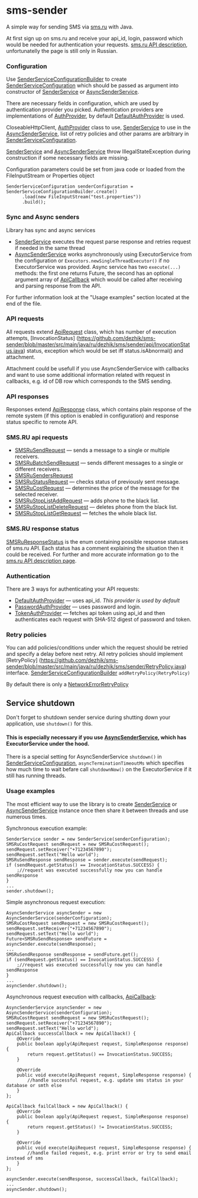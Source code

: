 # sms-sender

A simple way for sending SMS via [sms.ru](http://sms.ru) with Java.

At first sign up on sms.ru and receive your api_id, login, password which would be needed for authentication your requests. [sms.ru API description](https://sms.ru/?panel=api), unfortunatelly the page is still only in Russian.

### Configuration

Use [SenderServiceConfigurationBuilder](https://github.com/dezhik/sms-sender/blob/master/src/main/java/ru/dezhik/sms/sender/SenderServiceConfigurationBuilder.java) to create [SenderServiceConfiguration](https://github.com/dezhik/sms-sender/blob/master/src/main/java/ru/dezhik/sms/sender/SenderServiceConfiguration.java) which should be passed as argument into constructor of [SenderService](https://github.com/dezhik/sms-sender/blob/master/src/main/java/ru/dezhik/sms/sender/SenderService.java) or [AsyncSenderService](https://github.com/dezhik/sms-sender/blob/master/src/main/java/ru/dezhik/sms/sender/AsyncSenderService.java).

There are necessary fields in configuration, which are used by authentication provider you picked. Authentication providers are implementations of [AuthProvider](https://github.com/dezhik/sms-sender/blob/master/src/main/java/ru/dezhik/sms/sender/api/smsru/auth/AuthProvider.java), by default [DefaultAuthProvider](https://github.com/dezhik/sms-sender/blob/master/src/main/java/ru/dezhik/sms/sender/api/smsru/auth/DefaultAuthProvider.java) is used.

CloseableHttpClient, [AuthProvider](https://github.com/dezhik/sms-sender/blob/master/src/main/java/ru/dezhik/sms/sender/api/smsru/auth/AuthProvider.java) class to use, [SenderService](https://github.com/dezhik/sms-sender/blob/master/src/main/java/ru/dezhik/sms/sender/SenderService.java) to use in the [AsyncSenderService](https://github.com/dezhik/sms-sender/blob/master/src/main/java/ru/dezhik/sms/sender/AsyncSenderService.java), list of retry policies and other params are arbitrary in [SenderServiceConfiguration](https://github.com/dezhik/sms-sender/blob/master/src/main/java/ru/dezhik/sms/sender/SenderServiceConfiguration.java).

[SenderService](https://github.com/dezhik/sms-sender/blob/master/src/main/java/ru/dezhik/sms/sender/SenderService.java) and [AsyncSenderService](https://github.com/dezhik/sms-sender/blob/master/src/main/java/ru/dezhik/sms/sender/AsyncSenderService.java) throw IllegalStateException during construction if some necessary fields are missing.

Configuration parameters could be set from java code or loaded from the FileInputStream or Properties object
```
SenderServiceConfiguration senderConfiguration = SenderServiceConfigurationBuilder.create()
      .load(new FileInputStream("test.properties"))
      .build();
```

### Sync and Async senders

Library has sync and async services 
- [SenderService](https://github.com/dezhik/sms-sender/blob/master/src/main/java/ru/dezhik/sms/sender/SenderService.java) executes the request parse response and retries request if needed in the same thread
- [AsyncSenderService](https://github.com/dezhik/sms-sender/blob/master/src/main/java/ru/dezhik/sms/sender/AsyncSenderService.java) works asynchronously using ExecutorService from the configuration or ```Executors.newSingleThreadExecutor()``` if no ExecutorService was provided. Async service has two ```execute(...)``` methods: the first one returns Future<R>, the second has an optional argument array of [ApiCallback](https://github.com/dezhik/sms-sender/blob/master/src/main/java/ru/dezhik/sms/sender/api/ApiCallback.java) which would be called after receiving and parsing response from the API. 

For further information look at the "Usage examples" section located at the end of the file.


### API requests

All requests extend [ApiRequest](https://github.com/dezhik/sms-sender/blob/master/src/main/java/ru/dezhik/sms/sender/api/ApiRequest.java) class, which has number of execution attempts, [InvocationStatus] (https://github.com/dezhik/sms-sender/blob/master/src/main/java/ru/dezhik/sms/sender/api/InvocationStatus.java) status, exception which would be set iff status.isAbnormal() and attachment.

Attachment could be usefull if you use AsyncSenderService with callbacks and want to use some additional information related with request in callbacks, e.g. id of DB row which corresponds to the SMS sending.


### API responses
Responses extend [ApiResponse](https://github.com/dezhik/sms-sender/blob/master/src/main/java/ru/dezhik/sms/sender/api/ApiResponse.java) class, which contains plain response of the remote system (if this option is enabled in configuration) and response status specific to remote API.


### SMS.RU api requests

- [SMSRuSendRequest](https://github.com/dezhik/sms-sender/tree/master/src/main/java/ru/dezhik/sms/sender/api/smsru/send/SMSRuSendRequest.java) — sends a message to a single or multiple receivers.
- [SMSRuBatchSendRequest](https://github.com/dezhik/sms-sender/tree/master/src/main/java/ru/dezhik/sms/sender/api/smsru/send/SMSRuBatchSendRequest.java) — sends different messages to a single or different receivers.
- [SMSRuSendersRequest](https://github.com/dezhik/sms-sender/tree/master/src/main/java/ru/dezhik/sms/sender/api/smsru/senders/SMSRuSendersRequest.java)
- [SMSRuStatusRequest](https://github.com/dezhik/sms-sender/tree/master/src/main/java/ru/dezhik/sms/sender/api/smsru/status/SMSRuStatusRequest.java) — checks status of previously sent message.
- [SMSRuCostRequest](https://github.com/dezhik/sms-sender/tree/master/src/main/java/ru/dezhik/sms/sender/api/smsru/cost/SMSRuCostRequest.java) — determines the price of the message for the selected receiver. 
- [SMSRuStopListAddRequest](https://github.com/dezhik/sms-sender/tree/master/src/main/java/ru/dezhik/sms/sender/api/smsru/stoplist/add/SMSRuStopListAddRequest.java) — adds phone to the black list.
- [SMSRuStopListDeleteRequest](https://github.com/dezhik/sms-sender/tree/master/src/main/java/ru/dezhik/sms/sender/api/smsru/stoplist/delete/SMSRuStopListDeleteRequest.java) — deletes phone from the black list.
- [SMSRuStopListGetRequest](https://github.com/dezhik/sms-sender/tree/master/src/main/java/ru/dezhik/sms/sender/api/smsru/stoplist/get/SMSRuStopListGetRequest.java) — fetches the whole black list.


### SMS.RU response status
[SMSRuResponseStatus](https://github.com/dezhik/sms-sender/tree/master/src/main/java/ru/dezhik/sms/sender/api/smsru/SMSRuResponseStatus.java) is the enum containing possible response statuses of sms.ru API. Each status has a comment explaining the situation then it could be received. For further and more accurate information go to the [sms.ru API description page](https://sms.ru/?panel=api).


### Authentication

There are 3 ways for authenticating your API requests:
- [DefaultAuthProvider](https://github.com/dezhik/sms-sender/blob/master/src/main/java/ru/dezhik/sms/sender/api/smsru/auth/DefaultAuthProvider.java) — uses api_id. _This provider is used by default_
- [PasswordAuthProvider](https://github.com/dezhik/sms-sender/blob/master/src/main/java/ru/dezhik/sms/sender/api/smsru/auth/PasswordAuthProvider.java) — uses password and login.
- [TokenAuthProvider](https://github.com/dezhik/sms-sender/blob/master/src/main/java/ru/dezhik/sms/sender/api/smsru/auth/TokenAuthProvider.java) — fetches api token using api_id and then authenticates each request with SHA-512 digest of password and token.


### Retry policies

You can add policies/conditions under which the request should be retried and specify a delay before next retry. All retry policies should implement [RetryPolicy] (https://github.com/dezhik/sms-sender/blob/master/src/main/java/ru/dezhik/sms/sender/RetryPolicy.java) interface. [SenderServiceConfigurationBuilder](https://github.com/dezhik/sms-sender/blob/master/src/main/java/ru/dezhik/sms/sender/SenderServiceConfigurationBuilder.java) ```addRetryPolicy(RetryPolicy)```

By default there is only a [NetworkErrorRetryPolicy](https://github.com/dezhik/sms-sender/blob/master/src/main/java/ru/dezhik/sms/sender/NetworkErrorRetryPolicy.java) 


## Service shutdown

Don't forget to shutdown sender service during shutting down your application, use ```shutdown()``` for this. 

#### This is especially necessary if you use [AsyncSenderService](https://github.com/dezhik/sms-sender/blob/master/src/main/java/ru/dezhik/sms/sender/AsyncSenderService.java), which has ExecutorService under the hood. 

There is a special setting for AsyncSenderService ```shutdown()``` in [SenderServiceConfiguration](https://github.com/dezhik/sms-sender/blob/master/src/main/java/ru/dezhik/sms/sender/SenderServiceConfiguration.java), ```asyncTerminationTimeoutMs``` which specifies how much time to wait befare call ```shutdownNow()``` on the ExecutorService if it still has running threads.


### Usage examples

The most efficient way to use the library is to create [SenderService](https://github.com/dezhik/sms-sender/blob/master/src/main/java/ru/dezhik/sms/sender/SenderService.java) or [AsyncSenderService](https://github.com/dezhik/sms-sender/blob/master/src/main/java/ru/dezhik/sms/sender/AsyncSenderService.java) instance once then share it between threads and use numerous times. 

Synchronous execution example:

```
SenderService sender = new SenderService(senderConfiguration);
SMSRuCostRequest sendRequest = new SMSRuCostRequest();
sendRequest.setReceiver("+71234567890");
sendRequest.setText("Hello world");
SMSRuSendResponse sendResponse = sender.execute(sendRequest);
if (sendRequest.getStatus() == InvocationStatus.SUCCESS) {
    ;//request was executed successfully now you can handle sendResponse
}
...
sender.shutdown();
```
   
Simple asynchronous request execution:

```     
AsyncSenderService asyncSender = new AsyncSenderService(senderConfiguration);
SMSRuCostRequest sendRequest = new SMSRuCostRequest();
sendRequest.setReceiver("+71234567890");
sendRequest.setText("Hello world");
Future<SMSRuSendResponse> sendFuture = asyncSender.execute(sendResponse);
...
SMSRuSendResponse sendResponse = sendFuture.get();
if (sendRequest.getStatus() == InvocationStatus.SUCCESS) {
    ;//request was executed successfully now you can handle sendResponse
}
...
asyncSender.shutdown();
```

Asynchronous request execution with callbacks, [ApiCallback](https://github.com/dezhik/sms-sender/blob/master/src/main/java/ru/dezhik/sms/sender/api/ApiCallback.java):

```
AsyncSenderService asyncSender = new AsyncSenderService(senderConfiguration);
SMSRuCostRequest sendRequest = new SMSRuCostRequest();
sendRequest.setReceiver("+71234567890");
sendRequest.setText("Hello world");
ApiCallback successCallback = new ApiCallback() {
    @Override
    public boolean apply(ApiRequest request, SimpleResponse response) {
        return request.getStatus() == InvocationStatus.SUCCESS;
    }
    
    @Override
    public void execute(ApiRequest request, SimpleResponse response) {
        //handle successful request, e.g. update sms status in your database or smth else
    }
};

ApiCallback failCallback = new ApiCallback() {
    @Override
    public boolean apply(ApiRequest request, SimpleResponse response) {
        return request.getStatus() != InvocationStatus.SUCCESS;
    }

    @Override
    public void execute(ApiRequest request, SimpleResponse response) {
        //handle failed request, e.g. print error or try to send email instead of sms
    }
};

asyncSender.execute(sendResponse, successCallback, failCallback);
...
asyncSender.shutdown();
```